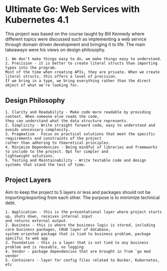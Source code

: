 # Ultimate Go: Web Services with Kubernetes 4.1

This project was based on the course taught by Bill Kennedy where different topics were discussed such as implementing a web service through domain driven development and bringing it to life. 
The main takeaways were his views on design philosophy.

```
1. We don't make things easy to do, we make things easy to understand.
2. Precision - it is better to create literal structs than importing types into the program.
Most of the time when creating APIs, they are private. When we create literal structs, this offers a level of precision.
If we bring in a type, we bring everything rather than the direct object of what we're looking for.
```

## Design Philosophy

```
1. Clarity and Readability - Make code more readable by providing context. When someone else reads the code,
they can understand what the data structure represents.
2. Simplicity - Write straight forward code, easy to understand and avoids unncessary complexity.
3. Pragmatism - Focus on practical solutions that meet the specific requirements and constraints of the project
rather than adhering to theoretical principles.
4. Minimize Dependencies - Being mindful of libraries and frameworks to include to the project. Opt for simpler and
lightweight solutions.
5. Testing and Maintainability - Write testable code and design systems that stand the test of time. 
```

## Project Layers

Aim to keep the project to 5 layers or less and packages should not be importing/exporting from each other. The purpose is to mimimize technical debt.

```
1. Application - this is the presentational layer where project starts up, shuts down, receives internal input
and returns external output.
2. Business - this is where the business logic is stored, including core business packages, CRUD layer of database,
system oriented package that is tied to business problem, package specific to web app
3. Foundation - this is a layer that is not tied to any business problem and is reusable, no logging
4. Vendor - package dependencies that are brought in from `go mod vendor`
5. Containers - layer for config files related to Docker, Kubernetes, etc
```
